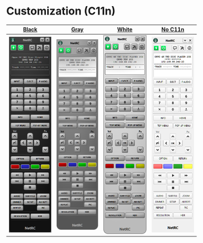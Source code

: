 # Customization (C11n)

[Black](/settings/style/black.qss) | [Gray](/settings/style/gray.qss) | [White](/settings/style/white.qss) | [No C11n](/settings/style/0.qss)
------------ | ------------- | ------------- | -------------
![OPPO UDP-203 black](../w11/images/Oppo-203.png) | ![OPPO UDP-203 gray](../w11/images/theme/Oppo-203-gray.png) | ![OPPO UDP-203 gray](../w11/images/theme/Oppo-203-white.png) | ![OPPO UDP-203 0](../w11/images/theme/Oppo-203-0.png)
